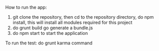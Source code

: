 How to run the app:
1. git clone the repository, then cd to the repository directory, do npm install, this will install all modules required for this project
2. do grunt build go generate a bundle.js
3. do npm start to start the application

To run the test:
do grunt karma command
